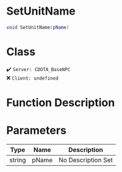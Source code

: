 # SetUnitName
```lua
void SetUnitName(pName)
```
# Class
✔️ `Server: CDOTA_BaseNPC`  
❌ `Client: undefined`  

# Function Description

# Parameters
Type|Name|Description
--|--|--
string|pName|No Description Set

